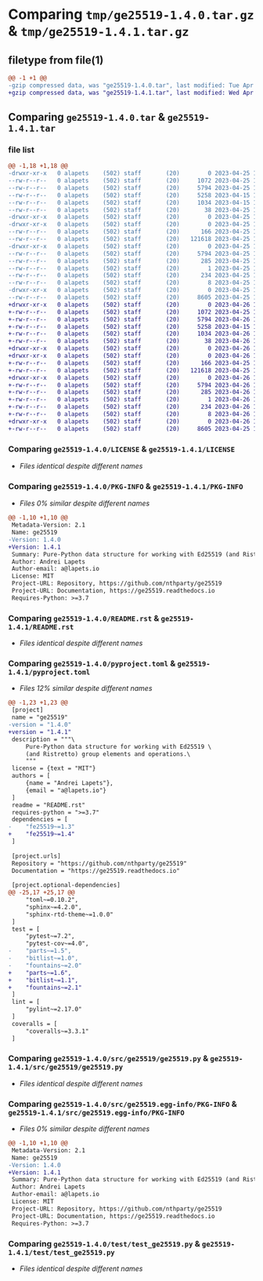 # Comparing `tmp/ge25519-1.4.0.tar.gz` & `tmp/ge25519-1.4.1.tar.gz`

## filetype from file(1)

```diff
@@ -1 +1 @@
-gzip compressed data, was "ge25519-1.4.0.tar", last modified: Tue Apr 25 18:56:13 2023, max compression
+gzip compressed data, was "ge25519-1.4.1.tar", last modified: Wed Apr 26 19:36:01 2023, max compression
```

## Comparing `ge25519-1.4.0.tar` & `ge25519-1.4.1.tar`

### file list

```diff
@@ -1,18 +1,18 @@
-drwxr-xr-x   0 alapets    (502) staff       (20)        0 2023-04-25 18:56:13.103663 ge25519-1.4.0/
--rw-r--r--   0 alapets    (502) staff       (20)     1072 2023-04-25 14:57:02.000000 ge25519-1.4.0/LICENSE
--rw-r--r--   0 alapets    (502) staff       (20)     5794 2023-04-25 18:56:13.103733 ge25519-1.4.0/PKG-INFO
--rw-r--r--   0 alapets    (502) staff       (20)     5258 2023-04-15 14:00:02.000000 ge25519-1.4.0/README.rst
--rw-r--r--   0 alapets    (502) staff       (20)     1034 2023-04-15 13:58:43.000000 ge25519-1.4.0/pyproject.toml
--rw-r--r--   0 alapets    (502) staff       (20)       38 2023-04-25 18:56:13.103947 ge25519-1.4.0/setup.cfg
-drwxr-xr-x   0 alapets    (502) staff       (20)        0 2023-04-25 18:56:13.100913 ge25519-1.4.0/src/
-drwxr-xr-x   0 alapets    (502) staff       (20)        0 2023-04-25 18:56:13.102225 ge25519-1.4.0/src/ge25519/
--rw-r--r--   0 alapets    (502) staff       (20)      166 2023-04-25 14:57:02.000000 ge25519-1.4.0/src/ge25519/__init__.py
--rw-r--r--   0 alapets    (502) staff       (20)   121618 2023-04-25 14:57:02.000000 ge25519-1.4.0/src/ge25519/ge25519.py
-drwxr-xr-x   0 alapets    (502) staff       (20)        0 2023-04-25 18:56:13.103363 ge25519-1.4.0/src/ge25519.egg-info/
--rw-r--r--   0 alapets    (502) staff       (20)     5794 2023-04-25 18:56:13.000000 ge25519-1.4.0/src/ge25519.egg-info/PKG-INFO
--rw-r--r--   0 alapets    (502) staff       (20)      285 2023-04-25 18:56:13.000000 ge25519-1.4.0/src/ge25519.egg-info/SOURCES.txt
--rw-r--r--   0 alapets    (502) staff       (20)        1 2023-04-25 18:56:13.000000 ge25519-1.4.0/src/ge25519.egg-info/dependency_links.txt
--rw-r--r--   0 alapets    (502) staff       (20)      234 2023-04-25 18:56:13.000000 ge25519-1.4.0/src/ge25519.egg-info/requires.txt
--rw-r--r--   0 alapets    (502) staff       (20)        8 2023-04-25 18:56:13.000000 ge25519-1.4.0/src/ge25519.egg-info/top_level.txt
-drwxr-xr-x   0 alapets    (502) staff       (20)        0 2023-04-25 18:56:13.103497 ge25519-1.4.0/test/
--rw-r--r--   0 alapets    (502) staff       (20)     8605 2023-04-25 14:57:02.000000 ge25519-1.4.0/test/test_ge25519.py
+drwxr-xr-x   0 alapets    (502) staff       (20)        0 2023-04-26 19:36:01.186356 ge25519-1.4.1/
+-rw-r--r--   0 alapets    (502) staff       (20)     1072 2023-04-25 14:57:02.000000 ge25519-1.4.1/LICENSE
+-rw-r--r--   0 alapets    (502) staff       (20)     5794 2023-04-26 19:36:01.186433 ge25519-1.4.1/PKG-INFO
+-rw-r--r--   0 alapets    (502) staff       (20)     5258 2023-04-15 14:00:02.000000 ge25519-1.4.1/README.rst
+-rw-r--r--   0 alapets    (502) staff       (20)     1034 2023-04-26 19:27:36.000000 ge25519-1.4.1/pyproject.toml
+-rw-r--r--   0 alapets    (502) staff       (20)       38 2023-04-26 19:36:01.186660 ge25519-1.4.1/setup.cfg
+drwxr-xr-x   0 alapets    (502) staff       (20)        0 2023-04-26 19:36:01.183544 ge25519-1.4.1/src/
+drwxr-xr-x   0 alapets    (502) staff       (20)        0 2023-04-26 19:36:01.184723 ge25519-1.4.1/src/ge25519/
+-rw-r--r--   0 alapets    (502) staff       (20)      166 2023-04-25 14:57:02.000000 ge25519-1.4.1/src/ge25519/__init__.py
+-rw-r--r--   0 alapets    (502) staff       (20)   121618 2023-04-25 14:57:02.000000 ge25519-1.4.1/src/ge25519/ge25519.py
+drwxr-xr-x   0 alapets    (502) staff       (20)        0 2023-04-26 19:36:01.186065 ge25519-1.4.1/src/ge25519.egg-info/
+-rw-r--r--   0 alapets    (502) staff       (20)     5794 2023-04-26 19:36:01.000000 ge25519-1.4.1/src/ge25519.egg-info/PKG-INFO
+-rw-r--r--   0 alapets    (502) staff       (20)      285 2023-04-26 19:36:01.000000 ge25519-1.4.1/src/ge25519.egg-info/SOURCES.txt
+-rw-r--r--   0 alapets    (502) staff       (20)        1 2023-04-26 19:36:01.000000 ge25519-1.4.1/src/ge25519.egg-info/dependency_links.txt
+-rw-r--r--   0 alapets    (502) staff       (20)      234 2023-04-26 19:36:01.000000 ge25519-1.4.1/src/ge25519.egg-info/requires.txt
+-rw-r--r--   0 alapets    (502) staff       (20)        8 2023-04-26 19:36:01.000000 ge25519-1.4.1/src/ge25519.egg-info/top_level.txt
+drwxr-xr-x   0 alapets    (502) staff       (20)        0 2023-04-26 19:36:01.186203 ge25519-1.4.1/test/
+-rw-r--r--   0 alapets    (502) staff       (20)     8605 2023-04-25 14:57:02.000000 ge25519-1.4.1/test/test_ge25519.py
```

### Comparing `ge25519-1.4.0/LICENSE` & `ge25519-1.4.1/LICENSE`

 * *Files identical despite different names*

### Comparing `ge25519-1.4.0/PKG-INFO` & `ge25519-1.4.1/PKG-INFO`

 * *Files 0% similar despite different names*

```diff
@@ -1,10 +1,10 @@
 Metadata-Version: 2.1
 Name: ge25519
-Version: 1.4.0
+Version: 1.4.1
 Summary: Pure-Python data structure for working with Ed25519 (and Ristretto) group elements and operations.
 Author: Andrei Lapets
 Author-email: a@lapets.io
 License: MIT
 Project-URL: Repository, https://github.com/nthparty/ge25519
 Project-URL: Documentation, https://ge25519.readthedocs.io
 Requires-Python: >=3.7
```

### Comparing `ge25519-1.4.0/README.rst` & `ge25519-1.4.1/README.rst`

 * *Files identical despite different names*

### Comparing `ge25519-1.4.0/pyproject.toml` & `ge25519-1.4.1/pyproject.toml`

 * *Files 12% similar despite different names*

```diff
@@ -1,23 +1,23 @@
 [project]
 name = "ge25519"
-version = "1.4.0"
+version = "1.4.1"
 description = """\
     Pure-Python data structure for working with Ed25519 \
     (and Ristretto) group elements and operations.\
     """
 license = {text = "MIT"}
 authors = [
     {name = "Andrei Lapets"},
     {email = "a@lapets.io"}
 ]
 readme = "README.rst"
 requires-python = ">=3.7"
 dependencies = [
-    "fe25519~=1.3"
+    "fe25519~=1.4"
 ]
 
 [project.urls]
 Repository = "https://github.com/nthparty/ge25519"
 Documentation = "https://ge25519.readthedocs.io"
 
 [project.optional-dependencies]
@@ -25,17 +25,17 @@
     "toml~=0.10.2",
     "sphinx~=4.2.0",
     "sphinx-rtd-theme~=1.0.0"
 ]
 test = [
     "pytest~=7.2",
     "pytest-cov~=4.0",
-    "parts~=1.5",
-    "bitlist~=1.0",
-    "fountains~=2.0"
+    "parts~=1.6",
+    "bitlist~=1.1",
+    "fountains~=2.1"
 ]
 lint = [
     "pylint~=2.17.0"
 ]
 coveralls = [
     "coveralls~=3.3.1"
 ]
```

### Comparing `ge25519-1.4.0/src/ge25519/ge25519.py` & `ge25519-1.4.1/src/ge25519/ge25519.py`

 * *Files identical despite different names*

### Comparing `ge25519-1.4.0/src/ge25519.egg-info/PKG-INFO` & `ge25519-1.4.1/src/ge25519.egg-info/PKG-INFO`

 * *Files 0% similar despite different names*

```diff
@@ -1,10 +1,10 @@
 Metadata-Version: 2.1
 Name: ge25519
-Version: 1.4.0
+Version: 1.4.1
 Summary: Pure-Python data structure for working with Ed25519 (and Ristretto) group elements and operations.
 Author: Andrei Lapets
 Author-email: a@lapets.io
 License: MIT
 Project-URL: Repository, https://github.com/nthparty/ge25519
 Project-URL: Documentation, https://ge25519.readthedocs.io
 Requires-Python: >=3.7
```

### Comparing `ge25519-1.4.0/test/test_ge25519.py` & `ge25519-1.4.1/test/test_ge25519.py`

 * *Files identical despite different names*

